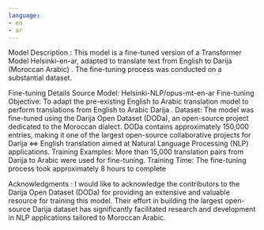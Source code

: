```yaml
---
language:
- en
- ar
---
```

Model Description :
This model is a fine-tuned version of a Transformer Model Helsinki-en-ar, adapted to translate text from English to Darija (Moroccan Arabic) . The fine-tuning process was conducted on a substantial dataset.

Fine-tuning Details
Source Model: Helsinki-NLP/opus-mt-en-ar
Fine-tuning Objective: To adapt the pre-existing English to Arabic translation model to perform translations from English to Arabic Darija .
Dataset: The model was fine-tuned using the Darija Open Dataset (DODa), an open-source project dedicated to the Moroccan dialect. DODa contains approximately 150,000 entries, making it one of the largest open-source collaborative projects for Darija <=> English translation aimed at Natural Language Processing (NLP) applications.
Training Examples: More than 15,000 translation pairs from Darija to Arabic were used for fine-tuning.
Training Time: The fine-tuning process took approximately 8 hours to complete


Acknowledgments :
I would like to acknowledge the contributors to the Darija Open Dataset (DODa) for providing an extensive and valuable resource for training this model. Their effort in building the largest open-source Darija dataset has significantly facilitated research and development in NLP applications tailored to Moroccan Arabic.